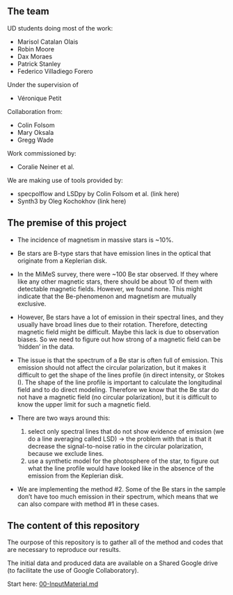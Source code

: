 ## The team

UD students doing most of the work:

* Marisol Catalan Olais
* Robin Moore
* Dax Moraes
* Patrick Stanley
* Federico Villadiego Forero

Under the supervision of

* Véronique Petit

Collaboration from:

* Colin Folsom
* Mary Oksala
* Gregg Wade

Work commissioned by:

* Coralie Neiner et al. 

We are making use of tools provided by:

* specpolflow and LSDpy by Colin Folsom et al. (link here)
* Synth3 by Oleg Kochokhov (link here)

## The premise of this project

- The incidence of magnetism in massive stars is ~10%.
- Be stars are B-type stars that have emission lines in the optical that originate from a Keplerian disk. 

- In the MiMeS survey, there were ~100 Be star observed. If they where like any other magnetic stars, there should be about 10 of them with detectable magnetic fields. However, we found none. This might indicate that the Be-phenomenon and magnetism are mutually exclusive.

- However, Be stars have a lot of emission in their spectral lines, and they usually have broad lines due to their rotation. Therefore, detecting magnetic field might be difficult. Maybe this lack is due to observation biases. So we need to figure out how strong of a magnetic field can be ‘hidden’ in the data.

- The issue is that the spectrum of a Be star is often full of emission. This emission should not affect the circular polarization, but it makes it difficult to get the shape of the lines profile (in direct intensity, or Stokes I). The shape of the line profile is important to calculate the longitudinal field and to do direct modeling. Therefore we know that the Be star do not have a magnetic field (no circular polarization), but it is difficult to know the upper limit for such a magnetic field.

- There are two ways around this:

    1. select only spectral lines that do not show evidence of emission (we do a line averaging called LSD) → the problem with that is that it decrease the signal-to-noise ratio in the circular polarization, because we exclude lines. 
    2. use a synthetic model for the photosphere of the star, to figure out what the line profile would have looked like in the absence of the emission from the Keplerian disk. 

- We are implementing the method #2. Some of the Be stars in the sample don’t have too much emission in their spectrum, which means that we can also compare with method #1 in these cases.

## The content of this repository

The ourpose of this repository is to gather all of the method and codes that are necessary to reproduce our results. 

The initial data and produced data are available on a Shared Google drive (to facilitate the use of Google Collaboratory). 

Start here:  [00-InputMaterial.md](https://github.com/veropetit/BeStarsMiMeS/blob/master/00-InputMaterial.md)